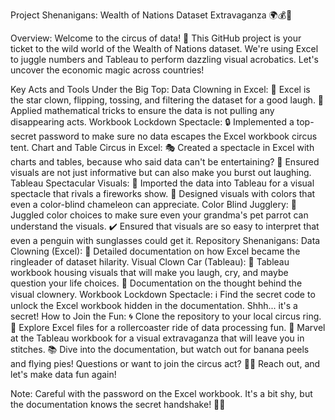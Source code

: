 Project Shenanigans: 
Wealth of Nations Dataset Extravaganza 🌍💰🎉

Overview:
Welcome to the circus of data! 🎪 This GitHub project is your ticket to the wild world of the Wealth of Nations dataset. We're using Excel to juggle numbers and Tableau to perform dazzling visual acrobatics. Let's uncover the economic magic across countries!

Key Acts and Tools Under the Big Top:
Data Clowning in Excel:
🤹 Excel is the star clown, flipping, tossing, and filtering the dataset for a good laugh.
🎢 Applied mathematical tricks to ensure the data is not pulling any disappearing acts.
Workbook Lockdown Spectacle:
🔒 Implemented a top-secret password to make sure no data escapes the Excel workbook circus tent.
Chart and Table Circus in Excel:
🎭 Created a spectacle in Excel with charts and tables, because who said data can't be entertaining?
🎉 Ensured visuals are not just informative but can also make you burst out laughing.
Tableau Spectacular Visuals:
🎨 Imported the data into Tableau for a visual spectacle that rivals a fireworks show.
🤩 Designed visuals with colors that even a color-blind chameleon can appreciate.
Color Blind Jugglery:
🌈 Juggled color choices to make sure even your grandma's pet parrot can understand the visuals.
✔️ Ensured that visuals are so easy to interpret that even a penguin with sunglasses could get it.
Repository Shenanigans:
Data Clowning (Excel):
📑 Detailed documentation on how Excel became the ringleader of dataset hilarity.
Visual Clown Car (Tableau):
🎪 Tableau workbook housing visuals that will make you laugh, cry, and maybe question your life choices.
📖 Documentation on the thought behind the visual clownery.
Workbook Lockdown Spectacle:
ℹ️ Find the secret code to unlock the Excel workbook hidden in the documentation. Shhh... it's a secret!
How to Join the Fun:
🌀 Clone the repository to your local circus ring.
🎠 Explore Excel files for a rollercoaster ride of data processing fun.
🤹 Marvel at the Tableau workbook for a visual extravaganza that will leave you in stitches.
📚 Dive into the documentation, but watch out for banana peels and flying pies!
Questions or want to join the circus act? 🤡🚀 Reach out, and let's make data fun again!

Note: Careful with the password on the Excel workbook. It's a bit shy, but the documentation knows the secret handshake! 🤫🔐
